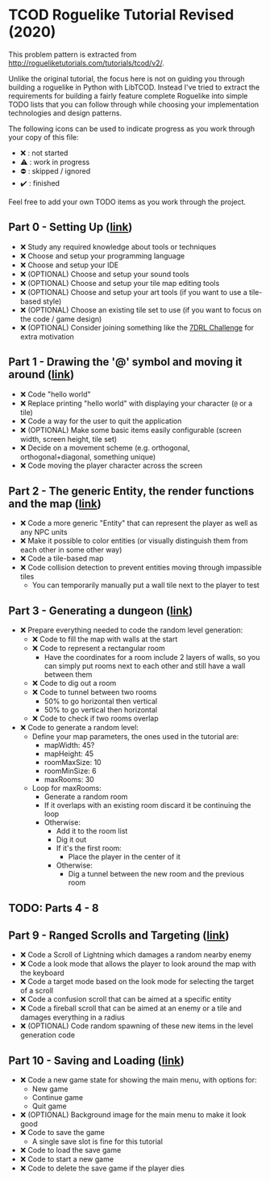 # TCOD Roguelike Tutorial Revised (2020)

This problem pattern is extracted from http://rogueliketutorials.com/tutorials/tcod/v2/.

Unlike the original tutorial, the focus here is not on guiding you through building a roguelike in Python with LibTCOD. Instead I've tried to extract the requirements for building a fairly feature complete Roguelike into simple TODO lists that you can follow through while choosing your implementation technologies and design patterns.

The following icons can be used to indicate progress as you work through your copy of this file:
 * :x: : not started
 * :warning: : work in progress
 * :no_entry: : skipped / ignored
 * :heavy_check_mark: : finished

Feel free to add your own TODO items as you work through the project.

## Part 0 - Setting Up ([link](http://rogueliketutorials.com/tutorials/tcod/v2/part-0))

* :x: Study any required knowledge about tools or techniques
* :x: Choose and setup your programming language
* :x: Choose and setup your IDE
* :x: (OPTIONAL) Choose and setup your sound tools
* :x: (OPTIONAL) Choose and setup your tile map editing tools
* :x: (OPTIONAL) Choose and setup your art tools (if you want to use a tile-based style)
* :x: (OPTIONAL) Choose an existing tile set to use (if you want to focus on the code / game design)
* :x: (OPTIONAL) Consider joining something like the [7DRL Challenge](https://itch.io/jam/7drl-challenge-2022) for extra motivation

## Part 1 - Drawing the '@' symbol and moving it around ([link](http://rogueliketutorials.com/tutorials/tcod/v2/part-1))

* :x: Code "hello world"
* :x: Replace printing "hello world" with displaying your character (`@` or a tile)
* :x: Code a way for the user to quit the application
* :x: (OPTIONAL) Make some basic items easily configurable (screen width, screen height, tile set)
* :x: Decide on a movement scheme (e.g. orthogonal, orthogonal+diagonal, something unique)
* :x: Code moving the player character across the screen

## Part 2 - The generic Entity, the render functions and the map ([link](http://rogueliketutorials.com/tutorials/tcod/v2/part-2/))

* :x: Code a more generic "Entity" that can represent the player as well as any NPC units
* :x: Make it possible to color entities (or visually distinguish them from each other in some other way)
* :x: Code a tile-based map
* :x: Code collision detection to prevent entities moving through impassible tiles
  * You can temporarily manually put a wall tile next to the player to test 

## Part 3 - Generating a dungeon ([link](https://rogueliketutorials.com/tutorials/tcod/v2/part-3/))

* :x: Prepare everything needed to code the random level generation:
  * :x: Code to fill the map with walls at the start
  * :x: Code to represent a rectangular room
    * Have the coordinates for a room include 2 layers of walls, so you can simply put rooms next to each other and still have a wall between them
  * :x: Code to dig out a room
  * :x: Code to tunnel between two rooms
    * 50% to go horizontal then vertical
    * 50% to go vertical then horizontal
  * :x: Code to check if two rooms overlap
* :x: Code to generate a random level:
  * Define your map parameters, the ones used in the tutorial are:
    * mapWidth: 45?
    * mapHeight: 45
    * roomMaxSize: 10
    * roomMinSize: 6
    * maxRooms: 30
  * Loop for maxRooms:
    * Generate a random room
    * If it overlaps with an existing room discard it be continuing the loop
    * Otherwise:
      * Add it to the room list
      * Dig it out
      * If it's the first room:
        * Place the player in the center of it
      * Otherwise:
        * Dig a tunnel between the new room and the previous room

## TODO: Parts 4 - 8 

## Part 9 - Ranged Scrolls and Targeting ([link](https://rogueliketutorials.com/tutorials/tcod/v2/part-9/))

* :x: Code a Scroll of Lightning which damages a random nearby enemy
* :x: Code a look mode that allows the player to look around the map with the keyboard
* :x: Code a target mode based on the look mode for selecting the target of a scroll
* :x: Code a confusion scroll that can be aimed at a specific entity
* :x: Code a fireball scroll that can be aimed at an enemy or a tile and damages everything in a radius
* :x: (OPTIONAL) Code random spawning of these new items in the level generation code

## Part 10 - Saving and Loading ([link](http://rogueliketutorials.com/tutorials/tcod/v2/part-10/))

* :x: Code a new game state for showing the main menu, with options for:
  * New game
  * Continue game
  * Quit game
* :x: (OPTIONAL) Background image for the main menu to make it look good
* :x: Code to save the game
  * A single save slot is fine for this tutorial
* :x: Code to load the save game
* :x: Code to start a new game
* :x: Code to delete the save game if the player dies
